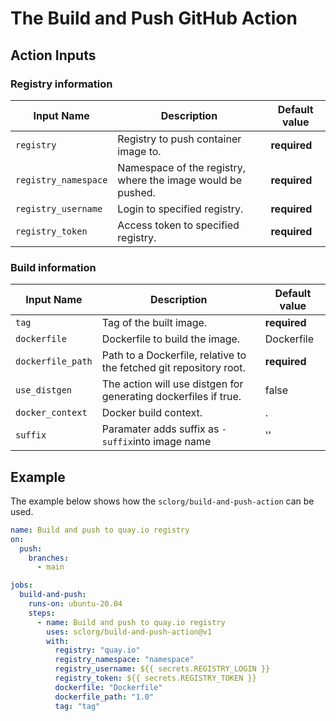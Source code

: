 # The Build and Push GitHub Action

## Action Inputs

### Registry information

| Input Name           | Description                                                 | Default value |
|----------------------|-------------------------------------------------------------|---------------|
| `registry`           | Registry to push container image to.                        | **required**  |
| `registry_namespace` | Namespace of the registry, where the image would be pushed. | **required**  |
| `registry_username`  | Login to specified registry.                                | **required**  |
| `registry_token`     | Access token to specified registry.                         | **required**  |

### Build information

| Input Name        | Description                                                        | Default value |
|-------------------|--------------------------------------------------------------------|---------------|
| `tag`             | Tag of the built image.                                            | **required**  |
| `dockerfile`      | Dockerfile to build the image.                                     | Dockerfile    |
| `dockerfile_path` | Path to a Dockerfile, relative to the fetched git repository root. | **required**  |
| `use_distgen`     | The action will use distgen for generating dockerfiles if true.    | false         |
| `docker_context`  | Docker build context.                                              | .             |
| `suffix`          | Paramater adds suffix as `-suffix`into image name                  | ''         |



## Example

The example below shows how the `sclorg/build-and-push-action` can be used.

```yaml
name: Build and push to quay.io registry
on:
  push:
    branches:
      - main

jobs:
  build-and-push:
    runs-on: ubuntu-20.04
    steps:
      - name: Build and push to quay.io registry
        uses: sclorg/build-and-push-action@v1
        with:
          registry: "quay.io"
          registry_namespace: "namespace"
          registry_username: ${{ secrets.REGISTRY_LOGIN }}
          registry_token: ${{ secrets.REGISTRY_TOKEN }}
          dockerfile: "Dockerfile"
          dockerfile_path: "1.0"
          tag: "tag"
```
